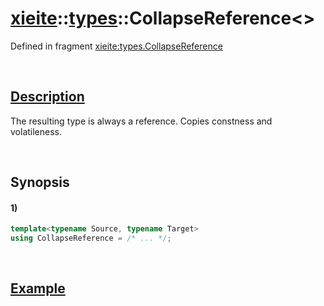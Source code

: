 # [xieite](../../xieite.md)\:\:[types](../../types.md)\:\:CollapseReference\<\>
Defined in fragment [xieite:types.CollapseReference](../../../src/types/collapse_reference.cpp)

&nbsp;

## [Description](https://en.cppreference.com/w/cpp/language/reference#Reference_collapsing)
The resulting type is always a reference. Copies constness and volatileness.

&nbsp;

## Synopsis
#### 1)
```cpp
template<typename Source, typename Target>
using CollapseReference = /* ... */;
```

&nbsp;

## [Example](https://en.cppreference.com/w/cpp/language/reference#Reference_collapsing)
